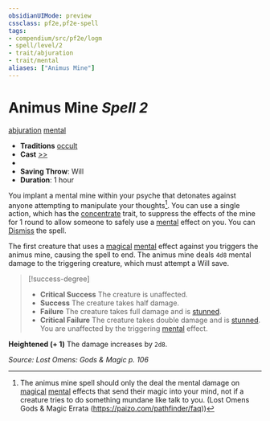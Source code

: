 ```yaml
---
obsidianUIMode: preview
cssclass: pf2e,pf2e-spell
tags:
- compendium/src/pf2e/logm
- spell/level/2
- trait/abjuration
- trait/mental
aliases: ["Animus Mine"]
---
```

# Animus Mine *Spell 2*   
[abjuration](abjuration.md "Abjuration School Trait")  [mental](mental.md "Mental Effect Trait")  

- **Traditions** [occult](occult.md "Occult Tradition Trait")
- **Cast** [>>](chapter-9-playing-the-game.md#Actions "Two-Action") 
- 
- **Saving Throw**: Will
- **Duration**: 1 hour

You implant a mental mine within your psyche that detonates against anyone attempting to manipulate your thoughts[^1]. You can use a single action, which has the [concentrate](concentrate.md "Concentrate Action & Ability Trait") trait, to suppress the effects of the mine for 1 round to allow someone to safely use a [mental](mental.md "Mental Effect Trait") effect on you. You can [Dismiss](dismiss.md) the spell.

The first creature that uses a [magical](magical.md "Magical Item Trait") [mental](mental.md "Mental Effect Trait") effect against you triggers the animus mine, causing the spell to end. The animus mine deals `4d8` mental damage to the triggering creature, which must attempt a Will save.

> [!success-degree] 
> - **Critical Success** The creature is unaffected.
> - **Success** The creature takes half damage.
> - **Failure** The creature takes full damage and is [stunned](conditions.md#Stunned).
> - **Critical Failure** The creature takes double damage and is [stunned](conditions.md#Stunned). You are unaffected by the triggering [mental](mental.md "Mental Effect Trait") effect.

[^1]: The animus mine spell should only the deal the mental damage on [magical](magical.md "Magical Item Trait") [mental](mental.md "Mental Effect Trait") effects that send their magic into your mind, not if a creature tries to do something mundane like talk to you. (Lost Omens Gods & Magic Errata (https://paizo.com/pathfinder/faq))

**Heightened (+ 1)** The damage increases by `2d8`.

*Source: Lost Omens: Gods & Magic p. 106*